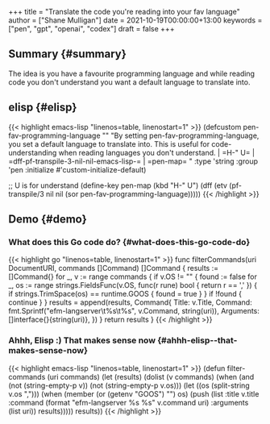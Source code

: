 +++
title = "Translate the code you're reading into your fav language"
author = ["Shane Mulligan"]
date = 2021-10-19T00:00:00+13:00
keywords = ["pen", "gpt", "openai", "codex"]
draft = false
+++

## Summary {#summary}

The idea is you have a favourite programming
language and while reading code you don't
understand you want a default language to
translate into.


## elisp {#elisp}

{{< highlight emacs-lisp "linenos=table, linenostart=1" >}}
(defcustom pen-fav-programming-language ""
  "By setting pen-fav-programming-language, you set a default language to translate into.
This is useful for code-understanding when reading languages you don't understand.
| =H-\" U= | =dff-pf-transpile-3-nil-nil-emacs-lisp-= | =pen-map=
"
  :type 'string
  :group 'pen
  :initialize #'custom-initialize-default)

;; U is for understand
(define-key pen-map (kbd "H-\" U") (dff (etv (pf-transpile/3 nil nil (sor pen-fav-programming-language)))))
{{< /highlight >}}


## Demo {#demo}

<!-- Play on asciinema.com -->
<!-- <a title="asciinema recording" href="https://asciinema.org/a/cgN7wDVzbJLhHUeP5d9EpwoBm" target="_blank"><img alt="asciinema recording" src="https://asciinema.org/a/cgN7wDVzbJLhHUeP5d9EpwoBm.svg" /></a> -->
<!-- Play on the blog -->
<script src="https://asciinema.org/a/cgN7wDVzbJLhHUeP5d9EpwoBm.js" id="asciicast-cgN7wDVzbJLhHUeP5d9EpwoBm" async></script>


### What does this Go code do? {#what-does-this-go-code-do}

{{< highlight go "linenos=table, linenostart=1" >}}
func filterCommands(uri DocumentURI, commands []Command) []Command {
  results := []Command{}
  for _, v := range commands {
  	if v.OS != "" {
  		found := false
  		for _, os := range strings.FieldsFunc(v.OS, func(r rune) bool { return r == ',' }) {
  			if strings.TrimSpace(os) == runtime.GOOS {
  				found = true
  			}
  		}
  		if !found {
  			continue
  		}
  	}
  	results = append(results, Command{
  		Title:     v.Title,
  		Command:   fmt.Sprintf("efm-langserver\t%s\t%s", v.Command, string(uri)),
  		Arguments: []interface{}{string(uri)},
  	})
  }
  return results
}
{{< /highlight >}}


### Ahhh, Elisp :) That makes sense now {#ahhh-elisp--that-makes-sense-now}

{{< highlight emacs-lisp "linenos=table, linenostart=1" >}}
(defun filter-commands (uri commands)
  (let (results)
    (dolist (v commands)
      (when (and (not (string-empty-p v))
                 (not (string-empty-p v.os)))
        (let ((os (split-string v.os ",")))
          (when (member (or (getenv "GOOS") "") os)
            (push (list :title v.title
                        :command (format "efm-langserver %s %s" v.command uri)
                        :arguments (list uri))
                  results)))))
    results))
{{< /highlight >}}